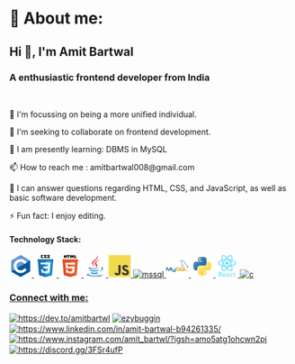<h1> 💫 About me: </h1>
<h2> Hi 👋, I'm Amit Bartwal</h2>
<h3>A enthusiastic frontend developer from India</h3>
<br>

<p>🔭 I'm focussing on being a more unified individual.</p>

<p>👯 I'm seeking to collaborate on frontend development.</p>

<p>🌱 I am presently learning: DBMS in MySQL </p>



<p> 📫 How to reach me : <a> amitbartwal008@gmail.com</a></p> 


<p>💬 I can answer questions regarding HTML, CSS, and JavaScript, as well as basic software development.</p>

<p>⚡ Fun fact: I enjoy editing.</p>

<h4 align="left">Technology Stack:</h4>
<p align="left"> <a href="https://www.cprogramming.com/" target="_blank" rel="noreferrer"> <img src="https://raw.githubusercontent.com/devicons/devicon/master/icons/c/c-original.svg" alt="c" width="40" height="40"/> </a> <a href="https://www.w3schools.com/css/" target="_blank" rel="noreferrer"> <img src="https://raw.githubusercontent.com/devicons/devicon/master/icons/css3/css3-original-wordmark.svg" alt="css3" width="40" height="40"/> </a> <a href="https://www.w3.org/html/" target="_blank" rel="noreferrer"> <img src="https://raw.githubusercontent.com/devicons/devicon/master/icons/html5/html5-original-wordmark.svg" alt="html5" width="40" height="40"/> </a> <a href="https://www.java.com" target="_blank" rel="noreferrer"> <img src="https://raw.githubusercontent.com/devicons/devicon/master/icons/java/java-original.svg" alt="java" width="40" height="40"/> </a> <a href="https://developer.mozilla.org/en-US/docs/Web/JavaScript" target="_blank" rel="noreferrer"> <img src="https://raw.githubusercontent.com/devicons/devicon/master/icons/javascript/javascript-original.svg" alt="javascript" width="40" height="40"/> </a> <a href="https://www.microsoft.com/en-us/sql-server" target="_blank" rel="noreferrer"> <img src="https://www.svgrepo.com/show/303229/microsoft-sql-server-logo.svg" alt="mssql" width="40" height="40"/> </a> <a href="https://www.mysql.com/" target="_blank" rel="noreferrer"> <img src="https://raw.githubusercontent.com/devicons/devicon/master/icons/mysql/mysql-original-wordmark.svg" alt="mysql" width="40" height="40"/> </a> <a href="https://www.python.org" target="_blank" rel="noreferrer"> <img src="https://raw.githubusercontent.com/devicons/devicon/master/icons/python/python-original.svg" alt="python" width="40" height="40"/> </a> <a href="https://reactjs.org/" target="_blank" rel="noreferrer"> <img src="https://raw.githubusercontent.com/devicons/devicon/master/icons/react/react-original-wordmark.svg" alt="react" width="40" height="40"/> </a>
<a href="https://github.com/amitbartwl" target="_blank" rel="noreferrer"> <img src="![image](https://github.com/user-attachments/assets/3277530f-7fe7-403b-869b-86188e10b54d)
" alt="c" width="40" height="40"/> </a> <a href="https://www.w3schools.com/css/" target="_blank" rel="noreferrer">


</p>

<h3 align="left">Connect with me:</h3>
<p align="left">
<a href="https://dev.to/https://dev.to/amitbartwl" target="blank"><img align="center" src="https://raw.githubusercontent.com/rahuldkjain/github-profile-readme-generator/master/src/images/icons/Social/devto.svg" alt="https://dev.to/amitbartwl" height="30" width="40" /></a>
<a href="https://twitter.com/ezybuggin" target="blank"><img align="center" src="https://raw.githubusercontent.com/rahuldkjain/github-profile-readme-generator/master/src/images/icons/Social/twitter.svg" alt="ezybuggin" height="30" width="40" /></a>
<a href="https://linkedin.com/in/https://www.linkedin.com/in/amit-bartwal-b94261335/" target="blank"><img align="center" src="https://raw.githubusercontent.com/rahuldkjain/github-profile-readme-generator/master/src/images/icons/Social/linked-in-alt.svg" alt="https://www.linkedin.com/in/amit-bartwal-b94261335/" height="30" width="40" /></a>
<a href="https://instagram.com/https://www.instagram.com/amit_bartwl/?igsh=amo5atg1ohcwn2pj" target="blank"><img align="center" src="https://raw.githubusercontent.com/rahuldkjain/github-profile-readme-generator/master/src/images/icons/Social/instagram.svg" alt="https://www.instagram.com/amit_bartwl/?igsh=amo5atg1ohcwn2pj" height="30" width="40" /></a>
<a href="https://discord.gg/https://discord.gg/3FSr4ufP" target="blank"><img align="center" src="https://raw.githubusercontent.com/rahuldkjain/github-profile-readme-generator/master/src/images/icons/Social/discord.svg" alt="https://discord.gg/3FSr4ufP" height="30" width="40" /></a>
</p>
